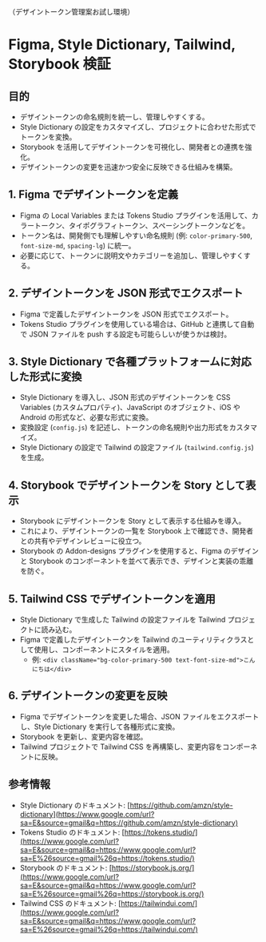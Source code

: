（デザイントークン管理案お試し環境）

# Figma, Style Dictionary, Tailwind, Storybook 検証

## 目的

- デザイントークンの命名規則を統一し、管理しやすくする。
- Style Dictionary の設定をカスタマイズし、プロジェクトに合わせた形式でトークンを変換。
- Storybook を活用してデザイントークンを可視化し、開発者との連携を強化。
- デザイントークンの変更を迅速かつ安全に反映できる仕組みを構築。

## 1\. Figma でデザイントークンを定義

- Figma の Local Variables または Tokens Studio プラグインを活用して、カラートークン、タイポグラフィトークン、スペーシングトークンなどを。
- トークン名は、開発側でも理解しやすい命名規則 (例: `color-primary-500`, `font-size-md`, `spacing-lg`) に統一。
- 必要に応じて、トークンに説明文やカテゴリーを追加し、管理しやすくする。

## 2\. デザイントークンを JSON 形式でエクスポート

- Figma で定義したデザイントークンを JSON 形式でエクスポート。
- Tokens Studio プラグインを使用している場合は、GitHub と連携して自動で JSON ファイルを push する設定も可能らしいが使うかは検討。

## 3\. Style Dictionary で各種プラットフォームに対応した形式に変換

- Style Dictionary を導入し、JSON 形式のデザイントークンを CSS Variables (カスタムプロパティ)、JavaScript のオブジェクト、iOS や Android の形式など、必要な形式に変換。
- 変換設定 (`config.js`) を記述し、トークンの命名規則や出力形式をカスタマイズ。
- Style Dictionary の設定で Tailwind の設定ファイル (`tailwind.config.js`) を生成。

## 4\. Storybook でデザイントークンを Story として表示

- Storybook にデザイントークンを Story として表示する仕組みを導入。
- これにより、デザイントークンの一覧を Storybook 上で確認でき、開発者との共有やデザインレビューに役立つ。
- Storybook の Addon-designs プラグインを使用すると、Figma のデザインと Storybook のコンポーネントを並べて表示でき、デザインと実装の乖離を防ぐ。

## 5\. Tailwind CSS でデザイントークンを適用

- Style Dictionary で生成した Tailwind の設定ファイルを Tailwind プロジェクトに読み込む。
- Figma で定義したデザイントークンを Tailwind のユーティリティクラスとして使用し、コンポーネントにスタイルを適用。
  - 例: `<div className="bg-color-primary-500 text-font-size-md">こんにちは</div>`

## 6\. デザイントークンの変更を反映

- Figma でデザイントークンを変更した場合、JSON ファイルをエクスポートし、Style Dictionary を実行して各種形式に変換。
- Storybook を更新し、変更内容を確認。
- Tailwind プロジェクトで Tailwind CSS を再構築し、変更内容をコンポーネントに反映。

## 参考情報

- Style Dictionary のドキュメント: [https://github.com/amzn/style-dictionary](https://www.google.com/url?sa=E&source=gmail&q=https://github.com/amzn/style-dictionary)
- Tokens Studio のドキュメント: [https://tokens.studio/](https://www.google.com/url?sa=E&source=gmail&q=https://www.google.com/url?sa=E%26source=gmail%26q=https://tokens.studio/)
- Storybook のドキュメント: [https://storybook.js.org/](https://www.google.com/url?sa=E&source=gmail&q=https://www.google.com/url?sa=E%26source=gmail%26q=https://storybook.js.org/)
- Tailwind CSS のドキュメント: [https://tailwindui.com/](https://www.google.com/url?sa=E&source=gmail&q=https://www.google.com/url?sa=E%26source=gmail%26q=https://tailwindui.com/)
